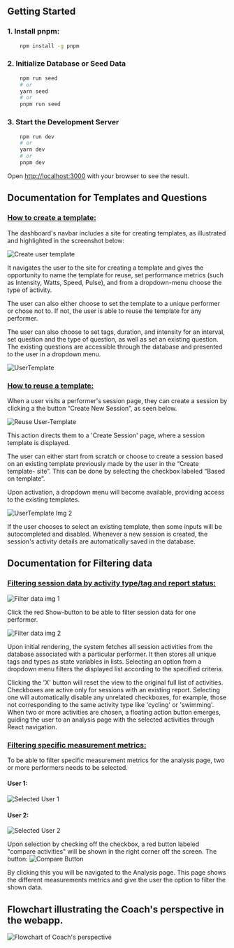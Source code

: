 ## Getting Started
### 1. Install pnpm:
```bash
    npm install -g pnpm
```
### 2. Initialize Database or Seed Data
```bash
    npm run seed
    # or
    yarn seed
    # or
    pnpm run seed
```

### 3. Start the Development Server
```bash
    npm run dev
    # or
    yarn dev
    # or
    pnpm dev
```

Open [http://localhost:3000](http://localhost:3000) with your browser to see the result.

## Documentation for Templates and Questions
### <u>How to create a template:</u>
The dashboard's navbar includes a site for creating templates, as illustrated and highlighted in the screenshot below:

![Create user template](https://github.com/stian96/webapp-exam/blob/dev_Lorena/documentation/oppgave_2/CreateTemplate1.png)

It navigates the user to the site for creating a template and gives the opportunity to name the template for reuse, set performance metrics (such as Intensity, Watts, Speed, Pulse), and from a dropdown-menu choose the type of activity. 

The user can also either choose to set the template to a unique performer or chose not to.  If not, the user is able to reuse the template for any performer. 

The user can also choose to set tags, duration, and intensity for an interval, set question and the type of question, as well as set an existing question. The existing questions are accessible through the database and presented to the user in a dropdown menu.

![UserTemplate](https://github.com/stian96/webapp-exam/blob/dev_Lorena/documentation/oppgave_2/CreateTemplate2.png)


### <u>How to reuse a template:</u>
When a user visits a performer's session page, they can create a session by clicking a the button “Create New Session”, as seen below. 

![Reuse User-Template](https://github.com/stian96/webapp-exam/blob/dev_Lorena/documentation/oppgave_2/UseTp1.png)

This action directs them to a 'Create Session' page, where a session template is displayed. 

The user can either start from scratch or choose to create a session based on an existing template previously made by the user in the “Create template- site”. This can be done by selecting the checkbox labeled “Based on template”.  

Upon activation, a dropdown menu will become available, providing access to the existing templates.

![UserTemplate Img 2](https://github.com/stian96/webapp-exam/blob/dev_Lorena/documentation/oppgave_2/UseTp2.png)

If the user chooses to select an existing template, then some inputs will be autocompleted and disabled. Whenever a new session is created, the session's activity details are automatically saved in the database.


## Documentation for Filtering data
### <u>Filtering session data by activity type/tag and report status:</u>

![Filter data img 1](https://github.com/stian96/webapp-exam/blob/dev_Lorena/documentation/oppgave_2/Filter1.png)

Click the red Show-button to be able to filter session data for one performer.

![Filter data img 2](https://github.com/stian96/webapp-exam/blob/dev_Lorena/documentation/oppgave_2/Filter2.png)

Upon initial rendering, the system fetches all session activities from the database associated with a particular performer. It then stores all unique tags and types as state variables in lists. Selecting an option from a dropdown menu filters the displayed list according to the specified criteria.

Clicking the 'X' button will reset the view to the original full list of activities. Checkboxes are active only for sessions with an existing report. Selecting one will automatically disable any unrelated checkboxes, for example, those not corresponding to the same activity type like 'cycling' or 'swimming'.
When two or more activities are chosen, a floating action button emerges, guiding the user to an analysis page with the selected activities through React navigation.


### <u>Filtering specific measurement metrics:</u>
To be able to filter specific measurement metrics for the analysis page, 
two or more performers needs to be selected. 
#### User 1:
![Selected User 1](https://github.com/stian96/webapp-exam/blob/dev_Lorena/documentation/oppgave_2/Usr1.png)

#### User 2:
![Selected User 2](https://github.com/stian96/webapp-exam/blob/dev_Lorena/documentation/oppgave_2/Usr2.png)


Upon selection by checking off the checkbox, a red button labeled "compare activities" will be shown in the right corner off the screen.
The button:
![Compare Button](https://github.com/stian96/webapp-exam/blob/dev_Lorena/documentation/oppgave_2/CompareBtn.png)



By clicking this you will be navigated to the Analysis page.
This page shows the different measurements metrics and give the user the option to filter the shown data.

## Flowchart illustrating the Coach's perspective in the webapp.
![Flowchart of Coach's perspective](https://github.com/stian96/webapp-exam/blob/dev_Lorena/documentation/oppgave_2/Flowchart_Coach.png)
